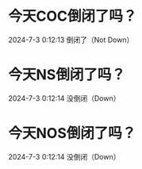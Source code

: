 # 今天COC倒闭了吗？

2024-7-3 0:12:13 倒闭了（Not Down）

# 今天NS倒闭了吗？

2024-7-3 0:12:14 没倒闭（Down）

# 今天NOS倒闭了吗？

2024-7-3 0:12:14 没倒闭（Down）

